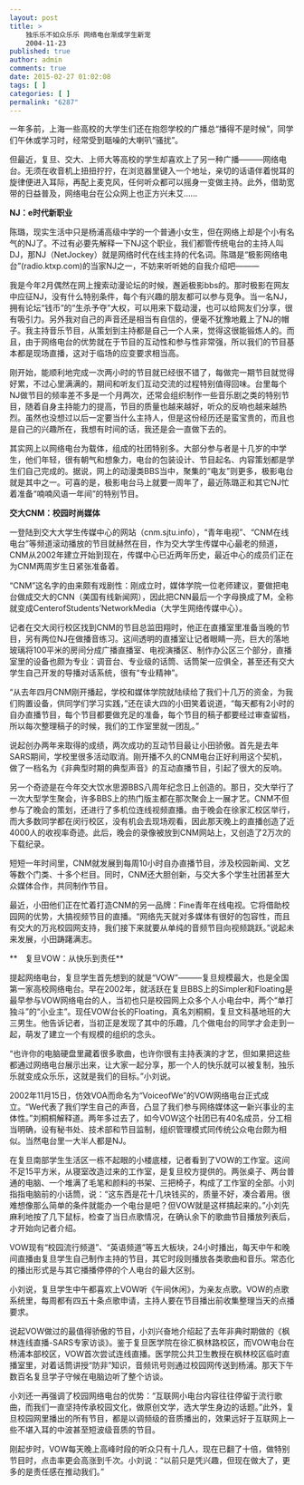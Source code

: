 ```yaml
---
layout: post
title: >
    独乐乐不如众乐乐 网络电台渐成学生新宠
    2004-11-23
published: true
author: admin
comments: true
date: 2015-02-27 01:02:08
tags: [ ]
categories: [ ]
permalink: "6287"
---
```

一年多前，上海一些高校的大学生们还在抱怨学校的广播总“播得不是时候”，同学们午休或学习时，经常受到聒噪的大喇叭“骚扰”。

但最近，复旦、交大、上师大等高校的学生却喜欢上了另一种广播———网络电台。无须在收音机上扭扭拧拧，在浏览器里键入一个地址，亲切的话语伴着悦耳的旋律便进入耳际，再配上麦克风，任何听众都可以摇身一变做主持。此外，借助宽带的日益普及，网络电台在公众网上也正方兴未艾……

**NJ：e时代新职业**

陈璐，现实生活中只是杨浦高级中学的一个普通小女生，但在网络上却是个小有名气的NJ了。不过有必要先解释一下NJ这个职业，我们都管传统电台的主持人叫DJ，那NJ（NetJockey）就是网络时代在线主持的代名词。陈璐是“极影网络电台”(radio.ktxp.com)的当家NJ之一，不妨来听听她的自我介绍吧———

我是今年2月偶然在网上搜索动漫论坛的时候，邂逅极影bbs的。那时极影在网友中应征NJ，没有什么特别条件，每个有兴趣的朋友都可以参与竞争。当一名NJ，拥有论坛“钱币”的“生杀予夺”大权，可以用来下载动漫，也可以给网友们分享，很有吸引力。另外我对自己的声音还是相当有自信的，便毫不犹豫地戴上了NJ的帽子。我主持音乐节目，从策划到主持都是自己一个人来，觉得这很能锻炼人的。而且，由于网络电台的优势就在于节目的互动性和参与性非常强，所以我们的节目基本都是现场直播，这对于临场的应变要求相当高。

刚开始，能顺利地完成一次两小时的节目就已经很不错了，每做完一期节目就觉得好累，不过心里满满的，期间和听友们互动交流的过程特别值得回味。台里每个NJ做节目的频率差不多是一个月两次，还常会组织制作一些音乐剧之类的特别节目，随着自身主持能力的提高，节目的质量也越来越好，听众的反响也越来越热烈。虽然也没想过以后一定要当什么主持人，但是这份经历还是蛮宝贵的，而且也是自己的兴趣所在，我想有时间的话，我还是会一直做下去的。

其实网上以网络电台为载体，组成的社团特别多。大部分参与者是十几岁的中学生，他们年轻，很有朝气和想象力，电台的包装设计、节目起名、内容策划都是学生们自己完成的。据说，网上的动漫类BBS当中，聚集的“电友”则更多，极影电台就是其中之一。可喜的是，极影电台马上就要一周年了，最近陈璐正和其它NJ忙着准备“喃喃风语一年间”的特别节目。

**交大CNM：校园时尚媒体**

一登陆到交大大学生传媒中心的网站（cnm.sjtu.info），“青年电视”、“CNM在线电台”等频道滚动播放的节目就赫然在目，作为交大学生传媒中心最老的频道，CNM从2002年建立开始到现在，传媒中心已近两年历史，最近中心的成员们正在为CNM两周岁生日紧张准备着。

“CNM”这名字的由来颇有戏剧性：刚成立时，媒体学院一位老师建议，要做把电台做成交大的CNN（美国有线新闻网），因此把CNN最后一个字母换成了M，全称就变成CenterofStudents&#8217;NetworkMedia（大学生网络传媒中心）。

记者在交大闵行校区找到CNM的节目总监田翔时，他正在直播室里准备当晚的节目，另有两位NJ在做播音练习。这间透明的直播室让记者眼睛一亮，巨大的落地玻璃将100平米的房间分成广播直播室、电视演播区、制作办公区三个部分，直播室里的设备也颇为专业：调音台、专业级的话筒、话筒架一应俱全，甚至还有交大学生自己开发的导播对话系统，很有“专业精神”。

“从去年四月CNM刚开播起，学校和媒体学院就陆续给了我们十几万的资金，为我们购置设备，供同学们学习实践，”还在读大四的小田笑着说道，“每天都有2小时的自办直播节目，每个节目都要做充足的准备，每个节目的稿子都要经过审查留档，所以每次整理稿子的时候，我们的工作室里就一团乱。”

说起创办两年来取得的成绩，两次成功的互动节目最让小田骄傲。首先是去年SARS期间，学校里很多活动取消。刚开播不久的CNM电台正好利用这个契机，做了一档名为《非典型时期的典型声音》的互动直播节目，引起了很大的反响。

另一个奇迹是在今年交大饮水思源BBS八周年纪念日上创造的。那日，交大举行了一次大型学生聚会，许多BBS上的热门版主都在那次聚会上一展才艺。CNM不但参与了晚会的策划，还进行了多机位连线视频直播。由于晚会在徐家汇校区举行，而大多数同学都在闵行校区，没有机会去现场观看，因此那天晚上的直播创造了近4000人的收视率奇迹。此后，晚会的录像被放到CNM网站上，又创造了2万次的下载纪录。

短短一年时间里，CNM就发展到每周10小时自办直播节目，涉及校园新闻、文艺等数个门类、十多个栏目。同时，CNM还大胆创新，与交大多个学生社团甚至大众媒体合作，共同制作节目。

最近，小田他们正在忙着打造CNM的另一品牌：Fine青年在线电视。它将借助校园网的优势，大搞视频节目的直播。“网络先天就对多媒体有很好的包容性，而且有交大的万兆校园网支持，我们接下来就要从单纯的音频节目向视频跳跃。”说起未来发展，小田踌躇满志。

**　复旦VOW：从快乐到责任**

提起网络电台，复旦学生首先想到的就是“VOW”———复旦规模最大，也是全国第一家高校网络电台。早在2002年，就活跃在复旦BBS上的Simpler和Floating是最早参与VOW网络电台的人，当初也只是校园网上众多个人小电台中，两个“单打独斗”的“小业主”。现任VOW台长的Floating，真名刘桐桐，复旦文科基地班的大三男生。他告诉记者，当初正是发现了其中的乐趣，几个做电台的同学才会走到一起，萌发了建立一个有规模的组织的念头。

“也许你的电脑硬盘里藏着很多歌曲，也许你很有主持表演的才艺，但如果把这些都通过网络电台展示出来，让大家一起分享，那一个人的快乐就可以被复制，独乐乐就变成众乐乐，这就是我们的目标。”小刘说。

2002年11月15日，仿效VOA而命名为“VoiceofWe”的VOW网络电台正式成立。“We代表了我们学生自己的声音，凸显了我们参与网络媒体这一新兴事业的主体性。”刘桐桐解释道。两年多过去了，如今VOW这个社团已有40名成员，分工相当明确，设有秘书处、技术部和节目监制，组织管理模式同传统公众电台颇为相似。当然电台里一大半人都是NJ。

在复旦南部学生生活区一栋不起眼的小楼底楼，记者看到了VOW的工作室。这间不足15平方米，从寝室改造过来的工作室，是复旦校方提供的。两张桌子、两台普通的电脑、一个堆满了毛笔和颜料的书架、三把椅子，构成了工作室的全部。小刘指指电脑前的小话筒，说：“这东西是花十几块钱买的，质量不好，凑合着用。很难想像那么简单的条件就能办一个电台是吧？但VOW就是这样搞起来的。”小刘先麻利地按了几下鼠标，检查了当日点歌情况，在确认余下的歌曲节目播放列表后，才开始向记者介绍。

VOW现有“校园流行频道”、“英语频道”等五大板块，24小时播出，每天中午和晚间直播由复旦学生自己制作主持的节目，其它时段则播放各类歌曲和音乐。常态化的播出形式是与其它播播停停的个人电台的最大区别。

小刘说，复旦学生中午都喜欢上VOW听《午间休闲》，为亲友点歌。VOW的点歌系统里，每周都有四五十条点歌申请，主持人要在节目播出前收集整理当天的点播要求。

说起VOW做过的最值得骄傲的节目，小刘兴奋地介绍起了去年非典时期做的《枫林连线直播-SARS专家访谈》。鉴于复旦医学院在徐汇枫林路校区，而VOW电台在杨浦本部校区，VOW首次尝试连线直播。医学院公共卫生教授在枫林校区临时直播室里，对着话筒讲授“防非”知识，音频讯号则通过校园网传送到杨浦。那天下午数百名复旦学子守候在电脑边听了整个访谈。

小刘还一再强调了校园网络电台的优势：“互联网小电台内容往往停留于流行歌曲，而我们一直坚持传承校园文化，做原创文学，选大学生身边的话题。”此外，复旦校园网里播出的所有节目，都是以调频级的音质播出的，效果远好于互联网上一些不堪入耳的中波甚至短波级音质的节目。

刚起步时，VOW每天晚上高峰时段的听众只有十几人，现在已翻了十倍，做特别节目时，点击率更会高涨到千次。小刘说：“以前只是凭兴趣，但现在做大了，更多的是责任感在推动我们。”